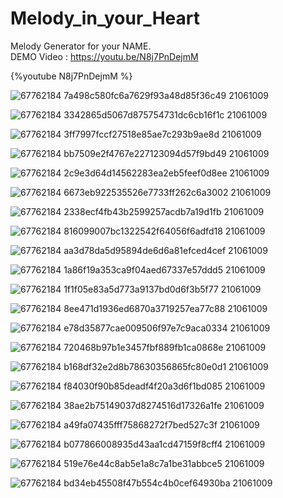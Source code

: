# Melody_in_your_Heart
Melody Generator for your NAME.<br>
DEMO Video : https://youtu.be/N8j7PnDejmM <br>

{%youtube N8j7PnDejmM %}

![67762184 7a498c580fc6a7629f93a48d85f36c49 21061009](https://user-images.githubusercontent.com/38378135/123517734-417cad00-d6d5-11eb-8e11-805101242bf8.jpg)

![67762184 3342865d5067d875754731dc6cb16f1c 21061009](https://user-images.githubusercontent.com/38378135/123517771-725ce200-d6d5-11eb-82ee-1dbe173ff64d.jpg)

![67762184 3ff7997fccf27518e85ae7c293b9ae8d 21061009](https://user-images.githubusercontent.com/38378135/123517772-7426a580-d6d5-11eb-8a2e-f56c17582b42.jpg)

![67762184 bb7509e2f4767e227123094d57f9bd49 21061009](https://user-images.githubusercontent.com/38378135/123517775-7688ff80-d6d5-11eb-900e-d6efe50b1e95.jpg)

![67762184 2c9e3d64d14562283ea2eb5feef0d8ee 21061009](https://user-images.githubusercontent.com/38378135/123517777-7a1c8680-d6d5-11eb-8ef4-9f7feeee5f0e.jpg)

![67762184 6673eb922535526e7733ff262c6a3002 21061009](https://user-images.githubusercontent.com/38378135/123517780-7d177700-d6d5-11eb-81d6-06d61ab25ebf.jpg)

![67762184 2338ecf4fb43b2599257acdb7a19d1fb 21061009](https://user-images.githubusercontent.com/38378135/123517785-81439480-d6d5-11eb-8ddd-ee19dcbe8965.jpg)

![67762184 816099007bc1322542f64056f6adfd18 21061009](https://user-images.githubusercontent.com/38378135/123517797-93bdce00-d6d5-11eb-83b2-4f023b636759.jpg)

![67762184 aa3d78da5d95894de6d6a81efced4cef 21061009](https://user-images.githubusercontent.com/38378135/123517804-97e9eb80-d6d5-11eb-8ff0-b6c4a6f3ebac.jpg)

![67762184 1a86f19a353ca9f04aed67337e57ddd5 21061009](https://user-images.githubusercontent.com/38378135/123517806-9b7d7280-d6d5-11eb-98e0-5faa635bc2fd.jpg)

![67762184 1f1f05e83a5d773a9137bd0d6f3b5f77 21061009](https://user-images.githubusercontent.com/38378135/123517807-9cae9f80-d6d5-11eb-90a1-397d8d2ad4f8.jpg)

![67762184 8ee471d1936ed6870a3719257ea77c88 21061009](https://user-images.githubusercontent.com/38378135/123517820-b0f29c80-d6d5-11eb-859d-e7620552891b.jpg)

![67762184 e78d35877cae009506f97e7c9aca0334 21061009](https://user-images.githubusercontent.com/38378135/123518059-e350c980-d6d6-11eb-8560-1807694b2e88.JPG)

![67762184 720468b97b1e3457fbf889fb1ca0868e 21061009](https://user-images.githubusercontent.com/38378135/123517832-c2d43f80-d6d5-11eb-9496-f724d4bf4368.jpg)

![67762184 b168df32e2d8b78630356865fc80e0d1 21061009](https://user-images.githubusercontent.com/38378135/123517849-e5feef00-d6d5-11eb-9e3d-b5b7949f74ba.jpg)

![67762184 f84030f90b85deadf4f20a3d6f1bd085 21061009](https://user-images.githubusercontent.com/38378135/123517856-eac3a300-d6d5-11eb-9d46-2148c7034930.jpg)

![67762184 38ae2b75149037d8274516d17326a1fe 21061009](https://user-images.githubusercontent.com/38378135/123517857-ebf4d000-d6d5-11eb-83bc-7a22e7f56805.jpg)

![67762184 a49fa07435fff75868272f7bed527c3f 21061009](https://user-images.githubusercontent.com/38378135/123517902-2cece480-d6d6-11eb-8345-111b0f1d4f91.JPG)

![67762184 b077866008935d43aa1cd47159f8cff4 21061009](https://user-images.githubusercontent.com/38378135/123517908-35451f80-d6d6-11eb-859a-0fa4cfaafa39.jpg)

![67762184 519e76e44c8ab5e1a8c7a1be31abbce5 21061009](https://user-images.githubusercontent.com/38378135/123517910-38401000-d6d6-11eb-98d6-f0e3c1d51f02.jpg)

![67762184 bd34eb45508f47b554c4b0cef64930ba 21061009](https://user-images.githubusercontent.com/38378135/123517913-3a09d380-d6d6-11eb-999b-4eb494f06b75.jpg)
